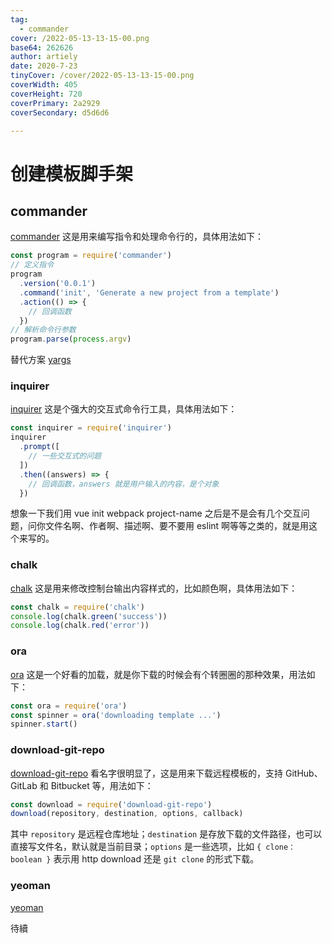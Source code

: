 ```yaml
---
tag:
  - commander
cover: /2022-05-13-13-15-00.png
base64: 262626
author: artiely
date: 2020-7-23
tinyCover: /cover/2022-05-13-13-15-00.png
coverWidth: 405
coverHeight: 720
coverPrimary: 2a2929
coverSecondary: d5d6d6

---
```


# 创建模板脚手架

## commander

[commander](https://github.com/tj/commander.js)
这是用来编写指令和处理命令行的，具体用法如下：

```js
const program = require('commander')
// 定义指令
program
  .version('0.0.1')
  .command('init', 'Generate a new project from a template')
  .action(() => {
    // 回调函数
  })
// 解析命令行参数
program.parse(process.argv)
```

替代方案
[yargs](https://github.com/yargs/yargs)

### inquirer

[inquirer](https://github.com/SBoudrias/Inquirer.js)
这是个强大的交互式命令行工具，具体用法如下：

```js
const inquirer = require('inquirer')
inquirer
  .prompt([
    // 一些交互式的问题
  ])
  .then((answers) => {
    // 回调函数，answers 就是用户输入的内容，是个对象
  })
```

想象一下我们用 vue init webpack project-name 之后是不是会有几个交互问题，问你文件名啊、作者啊、描述啊、要不要用 eslint 啊等等之类的，就是用这个来写的。

### chalk

[chalk](https://github.com/chalk/chalk)
这是用来修改控制台输出内容样式的，比如颜色啊，具体用法如下：

```js
const chalk = require('chalk')
console.log(chalk.green('success'))
console.log(chalk.red('error'))
```

### ora

[ora](https://github.com/sindresorhus/ora)
这是一个好看的加载，就是你下载的时候会有个转圈圈的那种效果，用法如下：

```js
const ora = require('ora')
const spinner = ora('downloading template ...')
spinner.start()
```

### download-git-repo

[download-git-repo](https://www.npmjs.com/package/download-git-repo)
看名字很明显了，这是用来下载远程模板的，支持 GitHub、 GitLab 和 Bitbucket 等，用法如下：

```js
const download = require('download-git-repo')
download(repository, destination, options, callback)
```

其中 `repository` 是远程仓库地址；`destination` 是存放下载的文件路径，也可以直接写文件名，默认就是当前目录；`options` 是一些选项，比如 `{ clone：boolean }` 表示用 http download 还是 `git clone` 的形式下载。

### yeoman

[yeoman](https://github.com/yeoman)

待續
